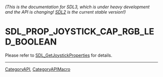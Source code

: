###### (This is the documentation for SDL3, which is under heavy development and the API is changing! [SDL2](https://wiki.libsdl.org/SDL2/) is the current stable version!)
# SDL_PROP_JOYSTICK_CAP_RGB_LED_BOOLEAN

Please refer to [SDL_GetJoystickProperties](SDL_GetJoystickProperties) for details.

----
[CategoryAPI](CategoryAPI), [CategoryAPIMacro](CategoryAPIMacro)

